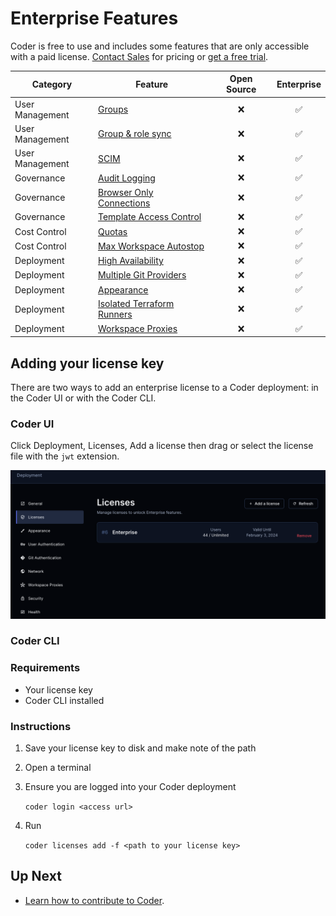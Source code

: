 # Enterprise Features

Coder is free to use and includes some features that are only accessible with a
paid license. [Contact Sales](https://coder.com/contact) for pricing or
[get a free trial](https://coder.com/trial).

| Category        | Feature                                                                              | Open Source | Enterprise |
| --------------- | ------------------------------------------------------------------------------------ | :---------: | :--------: |
| User Management | [Groups](./admin/groups.md)                                                          |     ❌      |     ✅     |
| User Management | [Group & role sync](./admin/auth.md#group-sync-enterprise)                           |     ❌      |     ✅     |
| User Management | [SCIM](./admin/auth.md#scim)                                                         |     ❌      |     ✅     |
| Governance      | [Audit Logging](./admin/audit-logs.md)                                               |     ❌      |     ✅     |
| Governance      | [Browser Only Connections](./networking/#browser-only-connections-enterprise)        |     ❌      |     ✅     |
| Governance      | [Template Access Control](./admin/rbac.md)                                           |     ❌      |     ✅     |
| Cost Control    | [Quotas](./admin/quotas.md)                                                          |     ❌      |     ✅     |
| Cost Control    | [Max Workspace Autostop](./templates/#configure-max-workspace-autostop)              |     ❌      |     ✅     |
| Deployment      | [High Availability](./admin/high-availability.md)                                    |     ❌      |     ✅     |
| Deployment      | [Multiple Git Providers](./admin/git-providers.md#multiple-git-providers-enterprise) |     ❌      |     ✅     |
| Deployment      | [Appearance](./admin/appearance.md)                                                  |     ❌      |     ✅     |
| Deployment      | [Isolated Terraform Runners](./admin/provisioners.md)                                |     ❌      |     ✅     |
| Deployment      | [Workspace Proxies](./admin/workspace-proxies.md)                                    |     ❌      |     ✅     |

## Adding your license key

There are two ways to add an enterprise license to a Coder deployment: in the
Coder UI or with the Coder CLI.

### Coder UI

Click Deployment, Licenses, Add a license then drag or select the license file
with the `jwt` extension.

![Add License UI](./images/add-license-ui.png)

### Coder CLI

### Requirements

- Your license key
- Coder CLI installed

### Instructions

1. Save your license key to disk and make note of the path
2. Open a terminal
3. Ensure you are logged into your Coder deployment

   `coder login <access url>`

4. Run

   `coder licenses add -f <path to your license key>`

## Up Next

- [Learn how to contribute to Coder](./CONTRIBUTING.md).
